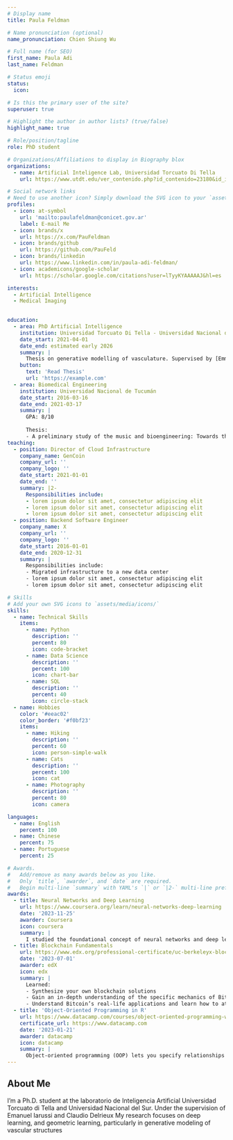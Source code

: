 ```yaml
---
# Display name
title: Paula Feldman

# Name pronunciation (optional)
name_pronunciation: Chien Shiung Wu

# Full name (for SEO)
first_name: Paula Adi
last_name: Feldman

# Status emoji
status:
  icon: 

# Is this the primary user of the site?
superuser: true

# Highlight the author in author lists? (true/false)
highlight_name: true

# Role/position/tagline
role: PhD student

# Organizations/Affiliations to display in Biography blox
organizations:
  - name: Artificial Inteligence Lab, Universidad Torcuato Di Tella
    url: https://www.utdt.edu/ver_contenido.php?id_contenido=23180&id_item_menu=38420

# Social network links
# Need to use another icon? Simply download the SVG icon to your `assets/media/icons/` folder.
profiles:
  - icon: at-symbol
    url: 'mailto:paulafeldman@conicet.gov.ar'
    label: E-mail Me
  - icon: brands/x
    url: https://x.com/PauFeldman
  - icon: brands/github
    url: https://github.com/PauFeld
  - icon: brands/linkedin
    url: https://www.linkedin.com/in/paula-adi-feldman/
  - icon: academicons/google-scholar
    url: https://scholar.google.com/citations?user=lTyyKYAAAAAJ&hl=es

interests:
  - Artificial Intelligence
  - Medical Imaging
 

education:
  - area: PhD Artificial Intelligence
    institution: Universidad Torcuato Di Tella - Universidad Nacional del Sur
    date_start: 2021-04-01
    date_end: estimated early 2026
    summary: |
      Thesis on generative modelling of vasculature. Supervised by [Emmanuel Iarussi](https://emmanueliarussi.github.io/#)
    button:
      text: 'Read Thesis'
      url: 'https://example.com'
  - area: Biomedical Engineering
    institution: Universidad Nacional de Tucumán
    date_start: 2016-03-16
    date_end: 2021-03-17
    summary: |
      GPA: 8/10
      
      Thesis: 
      - A preliminary study of the music and bioengineering: Towards the generation of melodies through synergistic patterns of the flexor and extensor muscles of the forearm
teaching:
  - position: Director of Cloud Infrastructure
    company_name: GenCoin
    company_url: ''
    company_logo: ''
    date_start: 2021-01-01
    date_end: ''
    summary: |2-
      Responsibilities include:
      - lorem ipsum dolor sit amet, consectetur adipiscing elit
      - lorem ipsum dolor sit amet, consectetur adipiscing elit
      - lorem ipsum dolor sit amet, consectetur adipiscing elit
  - position: Backend Software Engineer
    company_name: X
    company_url: ''
    company_logo: ''
    date_start: 2016-01-01
    date_end: 2020-12-31
    summary: |
      Responsibilities include:
      - Migrated infrastructure to a new data center
      - lorem ipsum dolor sit amet, consectetur adipiscing elit
      - lorem ipsum dolor sit amet, consectetur adipiscing elit

# Skills
# Add your own SVG icons to `assets/media/icons/`
skills:
  - name: Technical Skills
    items:
      - name: Python
        description: ''
        percent: 80
        icon: code-bracket
      - name: Data Science
        description: ''
        percent: 100
        icon: chart-bar
      - name: SQL
        description: ''
        percent: 40
        icon: circle-stack
  - name: Hobbies
    color: '#eeac02'
    color_border: '#f0bf23'
    items:
      - name: Hiking
        description: ''
        percent: 60
        icon: person-simple-walk
      - name: Cats
        description: ''
        percent: 100
        icon: cat
      - name: Photography
        description: ''
        percent: 80
        icon: camera

languages:
  - name: English
    percent: 100
  - name: Chinese
    percent: 75
  - name: Portuguese
    percent: 25

# Awards.
#   Add/remove as many awards below as you like.
#   Only `title`, `awarder`, and `date` are required.
#   Begin multi-line `summary` with YAML's `|` or `|2-` multi-line prefix and indent 2 spaces below.
awards:
  - title: Neural Networks and Deep Learning
    url: https://www.coursera.org/learn/neural-networks-deep-learning
    date: '2023-11-25'
    awarder: Coursera
    icon: coursera
    summary: |
      I studied the foundational concept of neural networks and deep learning. By the end, I was familiar with the significant technological trends driving the rise of deep learning; build, train, and apply fully connected deep neural networks; implement efficient (vectorized) neural networks; identify key parameters in a neural network’s architecture; and apply deep learning to your own applications.
  - title: Blockchain Fundamentals
    url: https://www.edx.org/professional-certificate/uc-berkeleyx-blockchain-fundamentals
    date: '2023-07-01'
    awarder: edX
    icon: edx
    summary: |
      Learned:
      - Synthesize your own blockchain solutions
      - Gain an in-depth understanding of the specific mechanics of Bitcoin
      - Understand Bitcoin’s real-life applications and learn how to attack and destroy Bitcoin, Ethereum, smart contracts and Dapps, and alternatives to Bitcoin’s Proof-of-Work consensus algorithm
  - title: 'Object-Oriented Programming in R'
    url: https://www.datacamp.com/courses/object-oriented-programming-with-s3-and-r6-in-r
    certificate_url: https://www.datacamp.com
    date: '2023-01-21'
    awarder: datacamp
    icon: datacamp
    summary: |
      Object-oriented programming (OOP) lets you specify relationships between functions and the objects that they can act on, helping you manage complexity in your code. This is an intermediate level course, providing an introduction to OOP, using the S3 and R6 systems. S3 is a great day-to-day R programming tool that simplifies some of the functions that you write. R6 is especially useful for industry-specific analyses, working with web APIs, and building GUIs.
---
```


## About Me

I’m a Ph.D. student at the laboratorio de Inteligencia Artificial Universidad Torcuato di Tella and Universidad Nacional del Sur. Under the supervision of Emanuel Iarussi and Claudio Delrieux My research focuses on deep learning, and geometric learning, particularly in generative modeling of vascular structures
